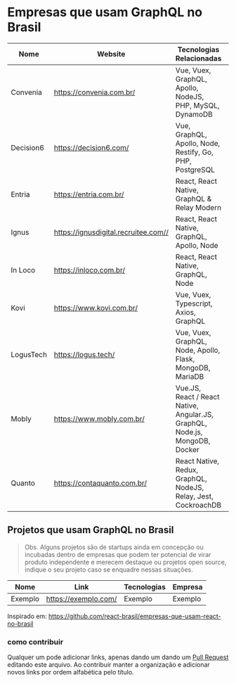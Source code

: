 # Empresas que usam GraphQL no Brasil

Nome | Website | Tecnologias Relacionadas | Cidade
------------ | ------- | ------------ | -----------
Convenia | https://convenia.com.br/ | Vue, Vuex, GraphQL, Apollo, NodeJS, PHP, MySQL, DynamoDB | São Paulo - SP
Decision6 | https://decision6.com/ | Vue, GraphQL, Apollo, Node, Restify, Go, PHP, PostgreSQL | Rio de Janeiro - RJ
Entria | https://entria.com.br/ | React, React Native, GraphQL & Relay Modern | São Paulo - SP
Ignus | https://ignusdigital.recruitee.com// | React, React Native, GraphQL, Apollo, Node | Rio de Janeiro - RJ
In Loco | https://inloco.com.br/ | React, React Native, GraphQL, Node | Recife - PE
Kovi | https://www.kovi.com.br/ | Vue, Vuex, Typescript, Axios, GraphQL | São Paulo - SP 
LogusTech | https://logus.tech/ | Vue, Vuex, GraphQL, Node, Apollo, Flask, MongoDB, MariaDB | Recife - PE 
Mobly | https://www.mobly.com.br/ | Vue.JS, React / React Native, Angular.JS, GraphQL, Node.js, MongoDB, Docker | São Paulo - SP 
Quanto | https://contaquanto.com.br/ | React Native, Redux, GraphQL, NodeJS, Relay, Jest, CockroachDB | São Paulo - SP

## Projetos que usam GraphQL no Brasil

> Obs. Alguns projetos são de startups ainda em concepção ou incubadas dentro de empresas que podem ter potencial de virar produto independente e merecem destaque ou projetos open source, indique o seu projeto caso se enquadre nessas situações.

Nome | Link | Tecnologias | Empresa
------------ | ------- | ------------ | ------------
Exemplo | https://exemplo.com/ | Exemplo | Exemplo

Inspirado em: https://github.com/react-brasil/empresas-que-usam-react-no-brasil

### como contribuir
Qualquer um pode adicionar links, apenas dando um dando um [Pull Request](https://blog.da2k.com.br/2015/02/04/git-e-github-do-clone-ao-pull-request/) editando este arquivo. Ao contribuir manter a organização e adicionar novos links por ordem alfabética pelo título.

